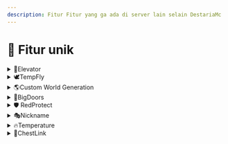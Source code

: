 ```yaml
---
description: Fitur Fitur yang ga ada di server lain selain DestariaMc
---
```


# 🚀 Fitur unik

<details>

<summary>🥏Elevator</summary>

Elevator bisa dibuat dengan shulker box, chest, dan beberapa wool. Elevator bisa digunakan dengan keybind, Jump(keatas) dan Sneak(kebawah). Recipe Elevator bisa di cari di Crafting table.

</details>

<details>

<summary><span data-gb-custom-inline data-tag="emoji" data-code="1f54a">🕊</span>TempFly</summary>

TempFly atau Temporary Fly adalah fitur gratis yang bisa diakses semua rank di destaria, namun rank rank standar ada batas waktu untuk waktu terbangnya, semakin bagus rank nya semakin tinggi batas waktu nya, tidak seperti server lain yang butuh bayar dulu agar bisa terbang. <mark style="color:blue;">**/fly**</mark>

</details>

<details>

<summary><span data-gb-custom-inline data-tag="emoji" data-code="1f30e">🌎</span>Custom World Generation</summary>

Tahukah kamu bahwa DestariaMc adalah SATU satunya server indonesia yang menggunakan Custom world generator? ini artinya destaria bisa membuat biome biome unik dan structure sctructure secara otomatis dan alami

<img src="../.gitbook/assets/2023-01-31_19.52.31.png" alt="" data-size="original">

</details>

<details>

<summary><span data-gb-custom-inline data-tag="emoji" data-code="1f6aa">🚪</span>BigDoors</summary>

Dengan Fitur ini, kamu dapat mengcustom Pintu mu! kamu dapat membuka dan mentutup pintu dengan animasi yang keren! Hampir tidak ada server lain yang mempunyai Fitur seperti ini, Dengan adanya fitur ini kamu dapat membuat jalan rahasia yang hanya kamu sendiri bisa buka lewat <mark style="color:blue;">**/bdm**</mark>

</details>

<details>

<summary>🛡 RedProtect</summary>

RedProtect atau biasa dipanggil rp adalah fitur yang digunakan untuk ngeclaim area yang sudah ditentukan untuk membuat area yang sudah di claim tidak bisa dihancurkan oleh player lain yang belum di add member di dalam area claim tersebut.\
Jika kamu masih bingung gimana cara untuk ngeclaim rp, kamu bisa ketik <mark style="color:blue;">**/caraclaim**</mark> atau <mark style="color:blue;">**/warp tutorial**</mark> di chat.

</details>

<details>

<summary>🎭Nickname</summary>

Seperti namanya, fitur ini memperbolehkan kamu untuk men-Disguise nickname minecraft kamu menjadi nama yang kamu mau <mark style="color:blue;">**/nick**</mark> (Donatur+ Rank)

</details>

<details>

<summary>🔥Temperature</summary>

Temperature bisa dilihat di scoreboard mu. Temp bisa dipengaruh oleh biome, dan block. \
Jika Temperature mu terlalu tinggi kamu bisa saja mendapatkan Effect slowness 1 sampai slowness 3, jika kamu di dessert kamu bisa sampai terbakar jika terlalu lama di temperature tinggi.\
Jika Temperature mu terlalu rendah, kamu bisa terkena effect beku dan memperlambat jalanmu, kamu juga bisa terkena effect hunger.

</details>

<details>

<summary>💼ChestLink</summary>

Seperti namanya, fitur ChestLink merupakan fitur yang dapat memudahkan penyimpanan barang di Chest dengan cara menyambungkan isi Chest dengan Chest lainnya. Kamu bisa menggunakan ChestLink dengan command /chestlink help



</details>

